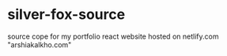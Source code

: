 # silver-fox-source

source cope for my portfolio react website hosted on netlify.com "arshiakalkho.com"
